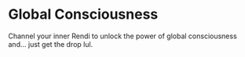 # Global Consciousness
Channel your inner Rendi to unlock the power of global consciousness and... just get the drop lul.
